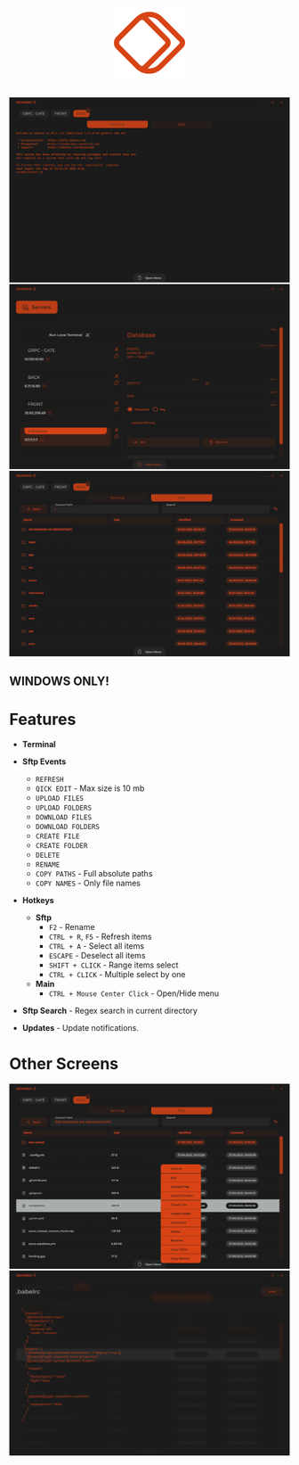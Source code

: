 <p align="center">
  <img  src="./assets/LOGO.png" width="128px" height="128px">
</p>
</br>

  <img src="./assets/screens/1.png">
  <img src="./assets/screens/2.png">
  <img src="./assets/screens/3.png">

## WINDOWS ONLY!

# Features

-   **Terminal**
-   **Sftp Events**

    -   `REFRESH`
    -   `QICK EDIT` - Max size is 10 mb
    -   `UPLOAD FILES`
    -   `UPLOAD FOLDERS`
    -   `DOWNLOAD FILES`
    -   `DOWNLOAD FOLDERS`
    -   `CREATE FILE`
    -   `CREATE FOLDER`
    -   `DELETE`
    -   `RENAME`
    -   `COPY PATHS` - Full absolute paths
    -   `COPY NAMES` - Only file names

-   **Hotkeys**

    -   **Sftp**
        -   `F2` - Rename
        -   `CTRL + R`, `F5` - Refresh items
        -   `CTRL + A` - Select all items
        -   `ESCAPE` - Deselect all items
        -   `SHIFT + CLICK` - Range items select
        -   `CTRL + CLICK` - Multiple select by one
    -   **Main**
        -   `CTRL + Mouse Center Click` - Open/Hide menu

-   **Sftp Search** - Regex search in current directory
-   **Updates** - Update notifications.

# Other Screens

  <img src="./assets/screens/4.png">
  <img src="./assets/screens/5.png">
